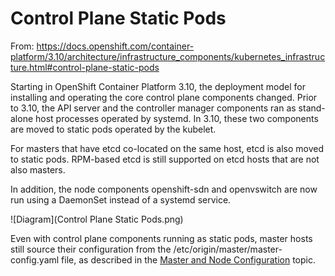 # Control Plane Static Pods

From: https://docs.openshift.com/container-platform/3.10/architecture/infrastructure_components/kubernetes_infrastructure.html#control-plane-static-pods

Starting in OpenShift Container Platform 3.10, the deployment model for installing and operating the core control plane components changed. Prior to 3.10, the API server and the controller manager components ran as stand-alone host processes operated by systemd. In 3.10, these two components are moved to static pods operated by the kubelet.

For masters that have etcd co-located on the same host, etcd is also moved to static pods. RPM-based etcd is still supported on etcd hosts that are not also masters.

In addition, the node components openshift-sdn and openvswitch are now run using a DaemonSet instead of a systemd service.

![Diagram](Control Plane Static Pods.png)

Even with control plane components running as static pods, master hosts still source their configuration from the /etc/origin/master/master-config.yaml file, as described in the [Master and Node Configuration](https://docs.openshift.com/container-platform/3.10/install_config/master_node_configuration.html#install-config-master-node-configuration) topic.

